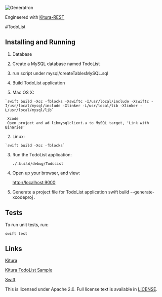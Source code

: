 ![Generatron](https://www.generatron.com/logosmall.png)

Engineered with [Kitura-REST](https://www.generatron.com/#/generatron/Kitura-REST)

#TodoList


## Installing and Running

1. Database

  1. Create a MySQL database named TodoList
  
  2. run script under mysql/createTablesMySQL.sql 

2. Build TodoList application

  1. Mac OS X: 
	
	`swift build -Xcc -fblocks -Xswiftc -I/usr/local/include -Xswiftc -I/usr/local/mysql/include -Xlinker -L/usr/local/lib -Xlinker -L/usr/local/mysql/lib`
     
     Xcode
     Open project and ad libmysqlclient.a to MySQL target, 'Link with Binaries'
     
  2. Linux:
  
    `swift build -Xcc -fblocks`
	
3. Run the TodoList application:

	`./.build/debug/TodoList`
	
4. Open up your browser, and view: 

   [http://localhost:9000](http://localhost:9000)

5. Generate a project file for  TodoList application
swift build --generate-xcodeproj .

## Tests

  To run unit tests, run:
  
  `swift test`

## Links

   
   [Kitura ](https://github.com/IBM-Swift/Kitura)
   
   [Kitura TodoList Sample](https://github.com/IBM-Swift/Kitura-TodoList)
   
   [Swift](https://swift.org/)
   

This is licensed under Apache 2.0. Full license text is available in [LICENSE](LICENSE).   
 